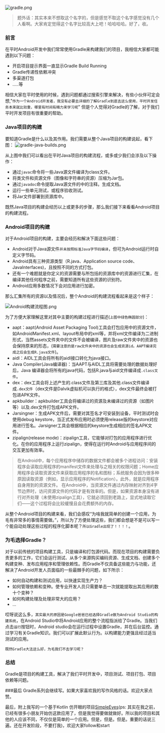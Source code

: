 
![gradle.png](https://upload-images.jianshu.io/upload_images/2824145-6fb4a4059228244a.png?imageMogr2/auto-orient/strip%7CimageView2/2/w/1240)

>题外话：其实本来不想取这个名字的，但是感觉不取这个名字感觉没有几个人看啊。大家肯定觉得这个名字比较高大上吧！哈哈哈哈。好了，收。

### 前言
在平时Android开发中我们常常使用Gradle来构建我们的项目，我相信大家都可能遇到以下问题：
- 开启项目提示界面一直显示Gradle Build Running 
- Gradle传递性依赖冲突
- 多渠道打包
- .....等

相信大家在平时使用的时候，遇到问题都通过搜索引擎来解决，有些小伙伴可定会想,"`作为一个Android开发者，我没有必要去详细的了解Gradle到底去这么使用，平时开发任务本来就比较重，哪里有时间有精力来学习呢`" 但是个人觉得对Gradle的了解，对于我们平时开发项目有很重要的帮助。

### Java项目的构建
要知道Gradle是什么以及其作用。我们需要从整个Java项目的构建说起，看下图：
![gradle-java-builds.png](https://upload-images.jianshu.io/upload_images/2824145-3f62357c67fc183d.png?imageMogr2/auto-orient/strip%7CimageView2/2/w/1240)

从上图中我们可以看出在平时Java项目的构建流程，或多或少我们会涉及以下操作：
- 通过`javac`命令将一些Java源文件编译为class文件。
- 将类文件和资源文件（图像和字符串的资源）压缩为Jar包。
- 通过`javadoc`命令提取Java源文件的中的注释。生成文档。
- 运行一些单元测试，或程序验收测试。
- 将Jar文件部署到资源库中。

既然Java项目的构建会经历以上或更多的步骤，那么我们接下来看看Android项目的构建流程。

### Android项目的构建

对于Android项目的构建，主要会经历和解决下面这些问题：
- Android对于Java源文件`并未按照标准Java字节码编译`，但可为Android运行时自定义字节码。
- Android具有三种资源类型（R.java、Application source code、JavaInterfaces)，且按照不同的方式打包。
- 还有一个难题就是你定义的资源需要与所包括的资源库中的资源进行汇集，在编译其他任何程序之前，需要知道所有这些资源的识别符。
- Android应用多数情况下会对应用进行加密。

那么汇集所有的资源以及情况后，整个Android的构建流程看起来是这个样子：

![Android构建流程图.png](https://upload-images.jianshu.io/upload_images/2824145-eb33e56f256fe391.png?imageMogr2/auto-orient/strip%7CimageView2/2/w/1240)

为了方便大家理解这里对其中主要的构建过程进行描述(`上图中绿色椭圆部分`)：
- aapt：aapt(Android Asset Packaging Tool)工具会打包应用中的资源文件，如AndroidManifest.xml、layout布局中的xml等，并将xml文件编译为二进制形式，当然assets文件夹中的文件不会被编译，图片及raw文件夹中的资源也会保持原来的形态，(`需要注意的是raw文件夹中的资源也会生成资源id。AAPT编译完成之后会生成R.java文件`)。
- aidl：AIDL工具会将所有的aidl接口转化为java接口。
- Java Compiler(Java编译器)：当AAPT与AIDL工具将需要处理的数据处理好后，Java 编译器会将所有的java代码，包括R.java与aidl文件编译成`.class文件`。
- dex：dex工具会将上述产生的.class文件及第三库及其他.class文件编译成`.dex文件`（dex文件是Dalvik虚拟机可以执行的格式），dex文件最终会被打包进APK文件。
- apkbuilder：apkbuilder工具会将编译过的资源及未编译过的资源（如图片等）以及.dex文件打包成APK文件。
- Jarsingner：生成APK文件后，需要对其签名才可安装到设备，平时测试时会使用debug keystore，当正式发布应用时必须使用release版的keystore对应用进行签名。Jarsigner工具会根据相应的keystore生成相应的签名APK文件。
- zipalign(release mode)：zipalign工具，它能够对打包的应用程序进行优化。在你的应用程序上运行zipalign，使得在运行时Android与应用程序间的交互更加有效率。

>在Android中，每个应用程序中储存的数据文件都会被多个进程访问：安装程序会读取应用程序的manifest文件来处理与之相关的权限问题；Home应用程序会读取资源文件来获取应用程序的名和图标；系统服务会因为很多种原因读取资源（例如，显示应用程序的Notification）。此外，就是应用程序自身用到的资源文件。
>在Android中，当资源文件通过内存映射对齐到4字节边界时，访问资源文件的代码才是有效率的。但是，如果资源本身没有进行对齐处理（未使用zipalign工具），它就必须回到老路上，显式地读取它们——这个过程将会比较缓慢且会花费额外的内存。

从整个Android项目的构建来看，我们会感叹“为啥我就简单的创建一个应用，为毛有非常多的事情需要做。”，所以为了方便处理这些，我们都会想是不是可以写一个能自动处理这些过程的程序化脚本呢？`所以Gradle出现了！！！！`。

### 为毛选择Gradle？
对于以前传统的项目构建工具，只是编译和打包源代码。而现在项目的构建需要负责更多的工作，它们会运行测试、从多个来源购买编码资源、生成文档、创建多个构建变种、发布应用程序和管理依赖性。而Gradle不仅具备这些能力与功能，还解决了Android开发人员面临的一些最棘手的问题，如下所示：

- 如何自动构建和测试应用，以快速实现生产力？
- 如何管理依赖和变种。使专业开发人员只需要单击一次就能提取出其应用的数十个变种？
- 如何构建处理及处理非常大的应用？
- ...

哎呀说这么多，`其实最大的原因是Google爸爸已经选择Gradle做为Android Studio的构建系统`，在Android Studio中将Android应用的整个流程指派给了Gradle。当我们点击`运行`按钮时，Android studio会在运行过程中设置Gradle，并在后台监控。通过学习有关Gradle知识。我们可以扩展此默认行为。以构建能力更强且经过适当测试的应用。

`既然Gradle大法这么好，为毛我们不去学习呢？`

### 总结
Gradle是项目的构建工具，解决了我们平时开发中，项目测试、项目打包、项目依赖等问题。

###最后
Gradle系列会继续写。如果大家喜欢我的写作风格的话。欢迎大家点赞。

最后，附上我写的一个基于Kotlin 仿开眼的项目[SimpleEyes](https://github.com/AndyJennifer/SimpleEyes)(ps: 其实在我之前，已经有很多小朋友开始仿这款应用了，但是我觉得要做就做好。所以我的项目和其他的人应该不同，不仅仅是简单的一个应用。但是，但是。但是。重要的话说三遍。还在开发阶段，不要打我)，欢迎大家follow和start
